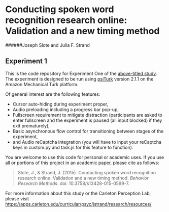 # Conducting spoken word recognition research online: Validation and a new timing method
######Joseph Slote and Julia F. Strand
## Experiment 1

This is the code repository for Experiment One of the [above-titled study](https://apps.carleton.edu/curricular/psyc/jstrand/assets/Slote_and_Strand_BRM.pdf). The experiment is designed to be run using [psiTurk](https://psiturk.org/) version 2.1.1 on the Amazon Mechanical Turk platform.

Of general interest are the following features:
- Cursor auto-hiding during experiment proper,
- Audio preloading including a progress bar pop-up,
- Fullscreen requirement to mitigate distraction (participants are asked to enter fullscreen and the experiment is paused (all input blocked) if they exit prematurely),
- Basic asynchronous flow control for transitioning between stages of the experiment,
- and Audio reCaptcha integration (you will have to input your reCaptcha keys in custom.py and task.js for this feature to function).

You are welcome to use this code for personal or academic uses. If you use all or portions of this project in an academic paper, please cite as follows:

> Slote, J., & Strand, J. (2015). Conducting spoken word recognition research online: Validation and a new timing method. *Behavior Research Methods*. doi: 10.3758/s13428-015-0599-7.

For more information about this study or the Carleton Perception Lab, please visit https://apps.carleton.edu/curricular/psyc/jstrand/research/resources/
